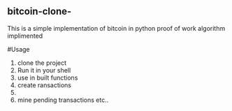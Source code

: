 ## bitcoin-clone-
This is a simple implementation of bitcoin in python 
proof of work algorithm implimented

#Usage
<ol>
<li>clone the project</li>
<li>Run it in your shell</li>
<li> use in built functions</li>
<li> create ransactions <li>
<li> mine pending transactions etc..</li>
</ol>


